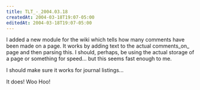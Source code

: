 ```yaml
---
title: TLT_-_2004.03.18
createdAt: 2004-03-18T19:07-05:00
editedAt: 2004-03-18T19:07-05:00
---
```


I added a new module for the wiki which tells how many comments have been made on a page. It works by adding text to the actual comments_on_ page and then parsing this. I should, perhaps, be using the actual storage of a page or something for speed... but this seems fast enough to me.

I should make sure it works for journal listings...

It does! Woo Hoo!

